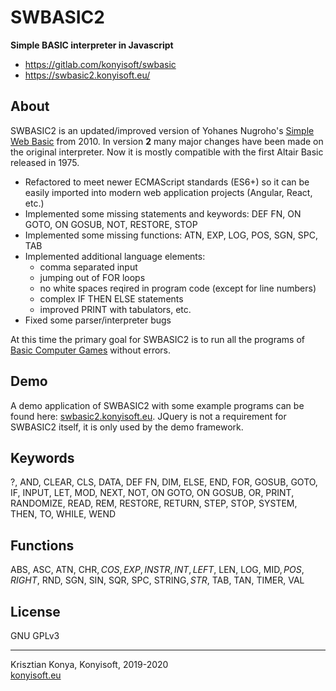 # SWBASIC2
**Simple BASIC interpreter in Javascript**

- https://gitlab.com/konyisoft/swbasic
- https://swbasic2.konyisoft.eu/

## About

SWBASIC2 is an updated/improved version of Yohanes Nugroho's [Simple Web Basic](https://yohan.es/swbasic/) from 2010. In version **2** many major changes have been made on the original interpreter. Now it is mostly compatible with the first Altair Basic released in 1975.

- Refactored to meet newer ECMAScript standards (ES6+) so it can be easily imported into modern web application projects (Angular, React, etc.)
- Implemented some missing statements and keywords: DEF FN, ON GOTO, ON GOSUB, NOT, RESTORE, STOP
- Implemented some missing functions: ATN, EXP, LOG, POS, SGN, SPC, TAB
- Implemented additional language elements:
  - comma separated input
  - jumping out of FOR loops
  - no white spaces reqired in program code (except for line numbers)
  - complex IF THEN ELSE statements
  - improved PRINT with tabulators, etc.
- Fixed some parser/interpreter bugs

At this time the primary goal for SWBASIC2 is to run all the programs of [Basic Computer Games](https://www.atariarchives.org/basicgames/) without errors.

## Demo

A demo application of SWBASIC2 with some example programs can be found here: [swbasic2.konyisoft.eu](https://swbasic2.konyisoft.eu/). JQuery is not a requirement for SWBASIC2 itself, it is only used by the demo framework.

## Keywords

?, AND, CLEAR, CLS, DATA, DEF FN, DIM, ELSE, END, FOR, GOSUB, GOTO, IF, INPUT, LET, MOD, NEXT, NOT, ON GOTO, ON GOSUB, OR, PRINT, RANDOMIZE, READ, REM, RESTORE, RETURN, STEP, STOP, SYSTEM, THEN, TO, WHILE, WEND

## Functions

ABS, ASC, ATN, CHR$, COS, EXP, INSTR, INT, LEFT$, LEN, LOG, MID$, POS, RIGHT$, RND, SGN, SIN, SQR, SPC, STRING$, STR$, TAB, TAN, TIMER, VAL

## License

GNU GPLv3
****
Krisztian Konya, Konyisoft, 2019-2020  
[konyisoft.eu](https://konyisoft.eu/)
